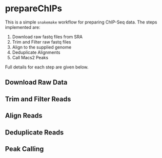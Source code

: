 # prepareChIPs

This is a simple `snakemake` workflow for preparing ChIP-Seq data.
The steps implemented are:

1. Download raw fastq files from SRA
2. Trim and Filter raw fastq files
3. Align to the supplied genome
4. Deduplicate Alignments
5. Call Macs2 Peaks

Full details for each step are given below.

## Download Raw Data

## Trim and Filter Reads

## Align Reads

## Deduplicate Reads

## Peak Calling